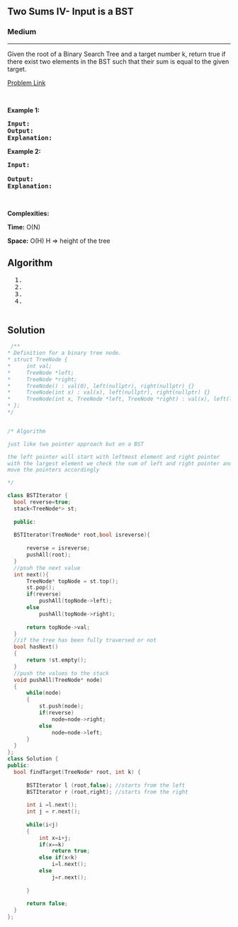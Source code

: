 <h2>Two Sums IV- Input is a BST </h2>
<h3>Medium</h3><hr>
<div><p>
  Given the root of a Binary Search Tree and a target number k, return true if there exist two elements in the BST such that their sum is equal to the given target.

 

 
</p>


[Problem Link](https://leetcode.com/problems/two-sum-iv-input-is-a-bst/)

<p>&nbsp;</p>
<p><strong>Example 1:</strong></p>

      
 
<pre><strong>Input:</strong> 
<strong>Output:</strong> 
<strong>Explanation:</strong> 
</pre>

<p><strong>Example 2:</strong></p>

<pre><strong>Input:</strong> 
     
<strong>Output:</strong> 
<strong>Explanation:</strong> 
</pre>

<p>&nbsp;</p>
<p><strong>Complexities:</strong></p>
<strong>Time:</strong> O(N)
  
<strong>Space:</strong> O(H)  H => height of the tree 
  <h2> Algorithm </h2>
 <pre>
  1. 
  2.
  3. 
  4. 
  </pre>
  <h2> Solution </h2>
  
  ``` c++ 
   /**
 * Definition for a binary tree node.
 * struct TreeNode {
 *     int val;
 *     TreeNode *left;
 *     TreeNode *right;
 *     TreeNode() : val(0), left(nullptr), right(nullptr) {}
 *     TreeNode(int x) : val(x), left(nullptr), right(nullptr) {}
 *     TreeNode(int x, TreeNode *left, TreeNode *right) : val(x), left(left), right(right) {}
 * };
 */


/* Algorithm 

just like two pointer approach but on a BST 

the left pointer will start with leftmost element and right pointer 
with the largest element we check the sum of left and right pointer and 
move the pointers accordingly

*/ 

class BSTIterator {
    bool reverse=true;
    stack<TreeNode*> st;
    
    public:
      
    BSTIterator(TreeNode* root,bool isreverse){
         
        reverse = isreverse;
        pushAll(root);
    }
    //psuh the next value
    int next(){
        TreeNode* topNode = st.top();
        st.pop();
        if(reverse)
            pushAll(topNode->left);
        else
            pushAll(topNode->right);
        
        return topNode->val;
    }
    //if the tree has been fully traversed or not
    bool hasNext()
    {
        return !st.empty();
    }
    //push the values to the stack 
    void pushAll(TreeNode* node)
    {
        while(node)
        {
            st.push(node);
            if(reverse)
                node=node->right;
            else
                node=node->left;
        }
    }
};
class Solution {
public:
    bool findTarget(TreeNode* root, int k) {
        
        BSTIterator l (root,false); //starts from the left
        BSTIterator r (root,right); //starts from the right
        
        int i =l.next();
        int j = r.next();
        
        while(i<j)
        {   
            int x=i+j;
            if(x==k)
                return true;
            else if(x<k)
                i=l.next();
            else
                j=r.next();
                
        }
        
        return false;
    }
};
  ```
</div>
